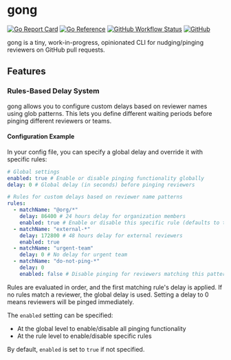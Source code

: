 # gong

[![Go Report Card](https://goreportcard.com/badge/github.com/Djiit/gong)](https://goreportcard.com/report/github.com/Djiit/gong)
[![Go Reference](https://pkg.go.dev/badge/github.com/Djiit/gong.svg)](https://pkg.go.dev/github.com/Djiit/gong)
[![GitHub Workflow Status](https://img.shields.io/github/actions/workflow/status/Djiit/gong/test.yml?branch=main)](https://github.com/Djiit/gong/actions)
[![GitHub](https://img.shields.io/github/license/Djiit/gong)](https://img.shields.io/github/license/Djiit/gong)

gong is a tiny, work-in-progress, opinionated CLI for nudging/pinging reviewers on GitHub pull requests.

## Features

### Rules-Based Delay System

gong allows you to configure custom delays based on reviewer names using glob patterns. This lets you define different waiting periods before pinging different reviewers or teams.

#### Configuration Example

In your config file, you can specify a global delay and override it with specific rules:

```yaml
# Global settings
enabled: true # Enable or disable pinging functionality globally
delay: 0 # Global delay (in seconds) before pinging reviewers

# Rules for custom delays based on reviewer name patterns
rules:
  - matchName: "@org/*"
    delay: 86400 # 24 hours delay for organization members
    enabled: true # Enable or disable this specific rule (defaults to true if not specified)
  - matchName: "external-*"
    delay: 172800 # 48 hours delay for external reviewers
    enabled: true
  - matchName: "urgent-team"
    delay: 0 # No delay for urgent team
  - matchName: "do-not-ping-*"
    delay: 0
    enabled: false # Disable pinging for reviewers matching this pattern
```

Rules are evaluated in order, and the first matching rule's delay is applied. If no rules match a reviewer, the global delay is used. Setting a delay to 0 means reviewers will be pinged immediately.

The `enabled` setting can be specified:

- At the global level to enable/disable all pinging functionality
- At the rule level to enable/disable specific rules

By default, `enabled` is set to `true` if not specified.
